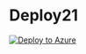 # Deploy21

[![Deploy to Azure](http://azuredeploy.net/deploybutton.png)](https://azuredeploy.net/)

